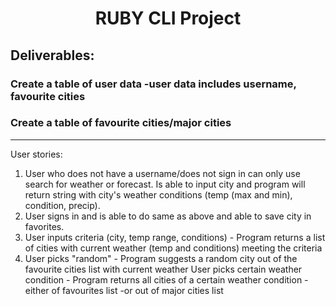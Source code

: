 <h1 align="center" color="red">RUBY CLI Project</h1>
<h2 color="blue"> Deliverables:</h2>

<h3>Create a table of user data
    -user data includes username, favourite cities</h3>

<h3>Create a table of favourite cities/major cities</h3>

***

User stories:

1. User who does not have a username/does not sign in can only use search for weather or forecast. Is able to input city and program will return string with city's weather conditions (temp (max and min), condition, precip).
2. User signs in and is able to do same as above and able to save city in favorites.
3. User inputs criteria (city, temp range, conditions) - Program returns a list of cities with current weather (temp and conditions) meeting the criteria
4. User picks "random" - Program suggests a random city out of the favourite cities list with current weather
User picks certain weather condition - Program returns all cities of a certain weather condition
    -either of favourites list
    -or out of major cities list